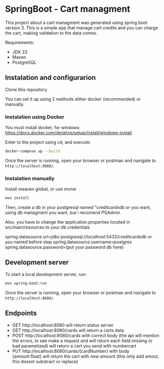 # SpringBoot - Cart managment

This project about a cart managment was generated using spring boot version 3. This is a simple app that manage cart credits and you can charge the cart, making validation to the data comes.


Requirements:
- JDK 23
- Maven
- PostgreSQL

## Instalation and configurarion

Clone this repository

You can set it up using 2 methods either docker (recommended) or manually.

### Instalation using Docker

You must install docker, for windows: https://docs.docker.com/desktop/setup/install/windows-install

Enter to the project using cd, and execute:

```bash
docker-compose up --build
```
Once the server is running, open your browser or postman and navigate to `http://localhost:8080/`. 


### Instalation manually

Install meaven global, or use mvnw

```bash
mvn install
```

Then, create a db in your postgresql named "creditcardsdb or you want, using db managment you want, but i recomend PGAdmin

Also, you have to change the application.properties located in src/main/resources to your db credentials

spring.datasource.url=jdbc:postgresql://localhost:5432/creditcardsdb or you named before step
spring.datasource.username=postgres
spring.datasource.password={put your password db here}

## Development server

To start a local development server, run:

```bash
mvn spring-boot:run
```
Once the server is running, open your browser or postman and navigate to `http://localhost:8080/`. 

## Endpoints

- GET http://localhost:8080 will return status server
- GET http://localhost:8080/cards will return a carts data
- POST http://localhost:8080/cards with correct body (the api will mention the errors, to see make a request and will return each field missing or bad parametized) will return a cart you send with numbercart
- PUT http://localhost:8080/cards/{cardNumber} with body {amount:float} will return the cart with new amount (this only add amout, this doesnt substract or replace)

